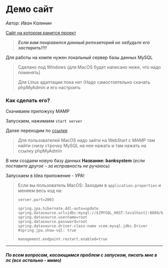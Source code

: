 # Демо сайт
*Автор: Иван Калинин*

[Сайт на котором ранится проект](http://localhost:2003)

> ***Если вам понравился данный репозиторий не забудьте его застарить!!!!***

Для работы на компе нужен локальный сервер базы данных MySQL

> Сделано под Windows (для MacOS будет написано ниже, что надо поменять) 
>
> Для Linux адаптации пока нет (Надо самостоятельно скачать phpMyAdmin и его настроить

### Как сделать его?

Скачиваем приложуху MAMP

Запускаем, нажимаем `start server`

Далее переходим по [ссылке](http://localhost/phpMyAdmin/sql.php)

> Для пользователей MacOS надо зайти на WebStart с MAMP там найти снизу строчку MySQL на нее нажать и там нажать на ссылку phpMyAdmin

В нем создаем новую базу данных **Название: banksystem** (*если поставите другое - за исправность не ручаюсь*)

Запускаем в Idea приложение - УРА!

> Если вы пользователь MacOS:
> Заходим в `application.properties` и меняем весь код на:
>
>```properties
>server.port=2003
>
>spring.jpa.hibernate.ddl-auto=update
>spring.datasource.url=jdbc:mysql://${MYSQL_HOST:localhost}:8889/banksystem
>spring.datasource.username=root
>spring.datasource.password=root
>spring.datasource.driver-class-name =com.mysql.jdbc.Driver
>#spring.jpa.show-sql: true
>
>management.endpoint.restart.enabled=true
>```

---

##### По всем вопросам, касающимся проблем с запуском, писать мне в лс (все остально - мимо)
